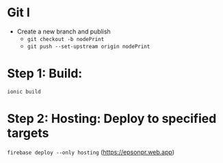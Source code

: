 # Git l
- Create a new branch and publish
    - `git checkout -b nodePrint`
    - `git push --set-upstream origin nodePrint`

# Step 1: Build: 
`ionic build`


# Step 2: Hosting: Deploy to specified targets
`firebase deploy --only hosting` (https://epsonpr.web.app)
